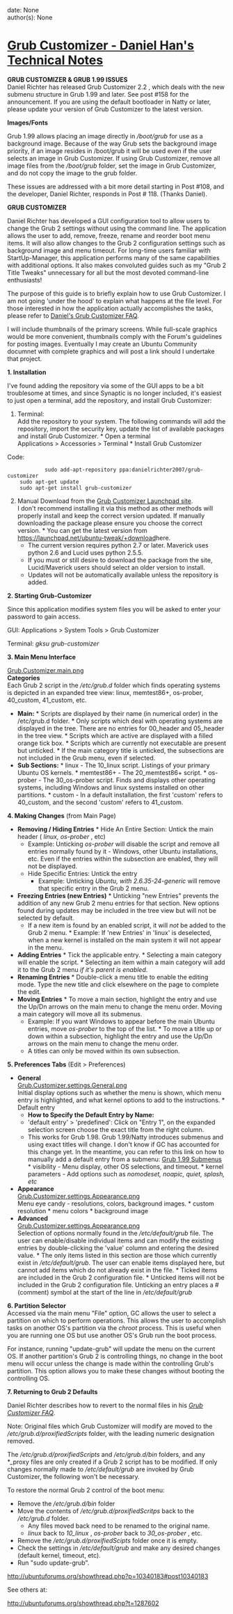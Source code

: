 
date: None  
author(s): None  

# [Grub Customizer - Daniel Han's Technical Notes](https://sites.google.com/site/xiangyangsite/home/technical-tips/linux-unix/common-tips/grub-customizer)

**GRUB CUSTOMIZER & GRUB 1.99 ISSUES**  
Daniel Richter has released Grub Customizer 2.2 , which deals with the new submenu structure in Grub 1.99 and later. See post #158 for the announcement. If you are using the default bootloader in Natty or later, please update your version of Grub Customizer to the latest version.

 **Images/Fonts**

  
Grub 1.99 allows placing an image directly in _/boot/grub_ for use as a background image. Because of the way Grub sets the background image priority, if an image resides in /boot/grub it will be used even if the user selects an image in Grub Customizer. If using Grub Customizer, remove all image files from the _/boot/grub_ folder, set the image in Grub Customizer, and do not copy the image to the grub folder.

These issues are addressed with a bit more detail starting in Post #108, and the developer, Daniel Richter, responds in Post # 118. (Thanks Daniel).

 **GRUB CUSTOMIZER**

  
Daniel Richter has developed a GUI configuration tool to allow users to change the Grub 2 settings without using the command line. The application allows the user to add, remove, freeze, rename and reorder boot menu items. It will also allow changes to the Grub 2 configuration settings such as background image and menu timeout. For long-time users familiar with StartUp-Manager, this application performs many of the same capabilities with additional options. It also makes convoluted guides such as my "Grub 2 Title Tweaks" unnecessary for all but the most devoted command-line enthusiasts!

The purpose of this guide is to briefly explain how to use Grub Customizer. I am not going 'under the hood' to explain what happens at the file level. For those interested in how the application actually accomplishes the tasks, please refer to [Daniel's Grub Customizer FAQ](https://answers.launchpad.net/grub-customizer/+faq/1355).

I will include thumbnails of the primary screens. While full-scale graphics would be more convenient, thumbnails comply with the Forum's guidelines for posting images. Eventually I may create an Ubuntu Community documnet with complete graphics and will post a link should I undertake that project.

 **1\. Installation**

  
I've found adding the repository via some of the GUI apps to be a bit troublesome at times, and since Synaptic is no longer included, it's easiest to just open a terminal, add the repository, and install Grub Customizer:

  1. Terminal:  
Add the repository to your system. The following commands will add the repository, import the security key, update the list of available packages and install Grub Customizer.
    * Open a terminal  
Applications > Accessories > Terminal
    * Install Grub Customizer  


Code:
        
                sudo add-apt-repository ppa:danielrichter2007/grub-customizer
        sudo apt-get update
        sudo apt-get install grub-customizer

  2. Manual Download from the [Grub Customizer Launchpad site](https://launchpad.net/grub-customizer).   
I don't recommend installing it via this method as other methods will properly install and keep the correct version updated. If manually downloading the package please ensure you choose the correct version.
    * You can get the latest version from <https://launchpad.net/ubuntu-tweak/+download>here.
      * The current version requires python 2.7 or later. Maverick uses python 2.6 and Lucid uses python 2.5.5.
      * If you must or still desire to download the package from the site, Lucid/Maverick users should select an older version to install.
      * Updates will not be automatically available unless the repository is added.



 **2\. Starting Grub-Customizer**

  
Since this application modifies system files you will be asked to enter your password to gain access.

GUI: Applications > System Tools > Grub Customizer

Terminal: _gksu grub-customizer_

 **3\. Main Menu Interface**

  
[Grub.Customizer.main.png](http://ubuntuforums.org/attachment.php?attachmentid=180683&d=1294684047)  
 **Categories**  
Each Grub 2 script in the _/etc/grub.d_ folder which finds operating systems is depicted in an expanded tree view: linux, memtest86+, os-prober, 40_custom, 41_custom, etc.  


  *  **Main:**
    * Scripts are displayed by their name (in numerical order) in the /etc/grub.d folder.
    * Only scripts which deal with operating systems are displayed in the tree. There are no entries for 00_header and 05_header in the tree view.
    * Scripts which are active are displayed with a filled orange tick box.
    * Scripts which are currently not executable are present but unticked.
    * If the main category title is unticked, the subsections are not included in the Grub menu, even if selected.
  *  **Sub Sections:**
    * linux - The 10_linux script. Listings of your primary Ubuntu OS kernels.
    * memtest86+ - The 20_memtest86+ script.
    * os-prober - The 30_os-prober script. Finds and displays other operating systems, including Windows and linux systems installed on other partitions.
    * custom - In a default installation, the first 'custom' refers to 40_custom, and the second 'custom' refers to 41_custom.

  
 **4\. Making Changes** (from Main Page)  


  *  **Removing / Hiding Entries**
    * Hide An Entire Section: Untick the main header ( _linux, os-prober_ , etc)
      * Example: Unticking _os-prober_ will disable the script and remove all entries normally found by it - Windows, other Ubuntu installations, etc. Even if the entries within the subsection are enabled, they will not be displayed.
      * Hide Specific Entries: Untick the entry
        * Example: Unticking _Ubuntu, with 2.6.35-24-generic_ will remove that specific entry in the Grub 2 menu.
  *  **Freezing Entries (new Entries)**
    * Unticking "new Entries" prevents the addition of any new Grub 2 menu entries for that section. New options found during updates may be included in the tree view but will not be selected by default.
      * If a new item is found by an enabled script, it will _not_ be added to the Grub 2 menu.
    * Example: If 'new Entries' in 'linux' is deselected, when a new kernel is installed on the main system it will not appear in the menu.
  *  **Adding Entries**
    * Tick the applicable entry.
    * Selecting a main category will enable the script.
    * Selecting an item within a main category will add it to the Grub 2 menu _if it's parent is enabled_.
  *  **Renaming Entries**
    * Double-click a menu title to enable the editing mode. Type the new title and click elsewhere on the page to complete the edit.
  *  **Moving Entries**
    * To move a main section, highlight the entry and use the Up/Dn arrows on the main menu to change the menu order. Moving a main category will move all its submenus.
      * Example: If you want Windows to appear before the main Ubuntu entries, move _os-prober_ to the top of the list.
    * To move a title up or down within a subsection, highlight the entry and use the Up/Dn arrows on the main menu to change the menu order.
      * A titles can only be moved within its own subsection.

  
 **5\. Preferences Tabs** (Edit > Preferences)

  *  **General**  
[Grub.Customizer.settings.General.png](http://ubuntuforums.org/attachment.php?attachmentid=180691&d=1294692196)  
Initial display options such as whether the menu is shown, which menu entry is highlighted, and what kernel options to add to the instructions.
    * Default entry
      *  **How to Specify the Default Entry by Name:**
        * 'default entry' > 'predefined': Click on "Entry 1", on the expanded selection screen choose the exact title from the right column.
        * This works for Grub 1.98. Grub 1.99/Natty introduces submenus and using exact titles will change. I don't know if GC has accounted for this change yet. In the meantime, you can refer to this link on how to manually add a default entry from a submenu: [Grub 1.99 Submenus](http://ubuntuforums.org/showthread.php?p=10720316#post10720316)
    * visibility - Menu display, other OS selections, and timeout.
    * kernel parameters - Add options such as _nomodeset, noapic, quiet, splash, etc_
  *  **Appearance**  
[Grub.Customizer.settings.Appearance.png](http://ubuntuforums.org/attachment.php?attachmentid=180689&d=1294692196)  
Menu eye candy - resolutions, colors, background images.
    * custom resolution
    * menu colors
    * background image
  *  **Advanced**  
[Grub.Customizer.settings.Appearance.png](http://ubuntuforums.org/attachment.php?attachmentid=180689&d=1294692196)  
Selection of options normally found in the _/etc/default/grub_ file. The user can enable/disable individual items and can modify the existing entries by double-clicking the 'value' column and entering the desired value.
    * The only items listed in this section are those which currently exist in _/etc/default/grub_. The user can enable items displayed here, but cannot add items which do not already exist in the file.
    * Ticked items are included in the Grub 2 configuration file.
    * Unticked items will not be included in the Grub 2 configuration file. Unticking an entry places a # (comment) symbol at the start of the line in _/etc/default/grub_

  
 **6\. Partition Selector**  
Accessed via the main menu "File" option, GC allows the user to select a partition on which to perform operations. This allows the user to accomplish tasks on another OS's partition via the _chroot_ process. This is useful when you are running one OS but use another OS's Grub run the boot process. 

For instance, running "update-grub" will update the menu on the current OS. If another partition's Grub 2 is controlling things, no change in the boot menu will occur unless the change is made within the controlling Grub's partition. This option allows you to make these changes without booting the controlling OS.

 **7\. Returning to Grub 2 Defaults**

Daniel Richter describes how to revert to the normal files in his [_Grub Customizer FAQ_](https://answers.launchpad.net/grub-customizer/+faq/1355). 

  
Note: Original files which Grub Customizer will modify are moved to the _/etc/grub.d/proxifiedScripts_ folder, with the leading numeric designation removed.

The _/etc/grub.d/proxifiedScripts_ and _/etc/grub.d/bin_ folders, and any *_proxy files are only created if a Grub 2 script has to be modified. If only changes normally made to _/etc/default/grub_ are invoked by Grub Customizer, the following won't be necessary.

To restore the normal Grub 2 control of the boot menu:

  * Remove the _/etc/grub.d/bin_ folder
  * Move the contents of _/etc/grub.d/proxifiedScritps_ back to the _/etc/grub.d_ folder.
    * Any files moved back need to be renamed to the original name.
    *  _linux_ back to _10_linux_ , _os-prober_ back to _30_os-prober_ , etc.
  * Remove the _/etc/grub.d/proxifiedScipts_ folder  once it is empty.
  * Check the settings in _/etc/default/grub_ and make any desired changes (default kernel, timeout, etc).
  * Run "sudo update-grub".



<http://ubuntuforums.org/showthread.php?p=10340183#post10340183>

See others at:

<http://ubuntuforums.org/showthread.php?t=1287602>

